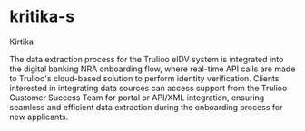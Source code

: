 # kritika-s
Kirtika



The data extraction process for the Trulioo eIDV system is integrated into the digital banking NRA onboarding flow, where real-time API calls are made to Trulioo's cloud-based solution to perform identity verification. Clients interested in integrating data sources can access support from the Trulioo Customer Success Team for portal or API/XML integration, ensuring seamless and efficient data extraction during the onboarding process for new applicants.


